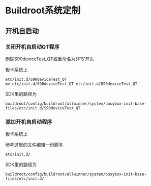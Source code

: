 # Buildroot系统定制

## 开机自启动

### 关闭开机自启动QT程序

删除S90deviceTest_QT或重命名为非‘S’开头

板卡系统上

``` shell
etc/init.d/S90deviceTest_QT
mv etc/init.d/S90deviceTest_QT etc/init.d/D90deviceTest_QT 
```

SDK里的路径为

``` shell
buildroot/config/buildroot/allwinner/system/busybox-init-base-files/etc/init.d/S90deviceTest_QT
```

### 添加开机自启动程序

板卡系统上

参考这里的文件编辑一份脚本

``` shell
etc/init.d/
```

SDK里的路径为

``` shell
buildroot/config/buildroot/allwinner/system/busybox-init-base-files/etc/init.d/
```





